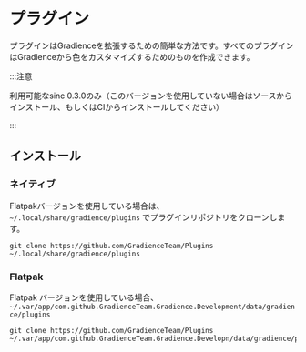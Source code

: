 # プラグイン

プラグインはGradienceを拡張するための簡単な方法です。すべてのプラグインはGradienceから色をカスタマイズするためのものを作成できます。

:::注意

利用可能なsinc 0.3.0のみ（このバージョンを使用していない場合はソースからインストール、もしくはCIからインストールしてください）

:::


## インストール

### ネイティブ

Flatpakバージョンを使用している場合は、 `~/.local/share/gradience/plugins` でプラグインリポジトリをクローンします。

```shell
git clone https://github.com/GradienceTeam/Plugins ~/.local/share/gradience/plugins
```


### Flatpak

Flatpak バージョンを使用している場合、 `~/.var/app/com.github.GradienceTeam.Gradience.Development/data/gradience/plugins`

```shell
git clone https://github.com/GradienceTeam/Plugins ~/.var/app/com.github.GradienceTeam.Gradience.Developn/data/gradience/plugins
```
